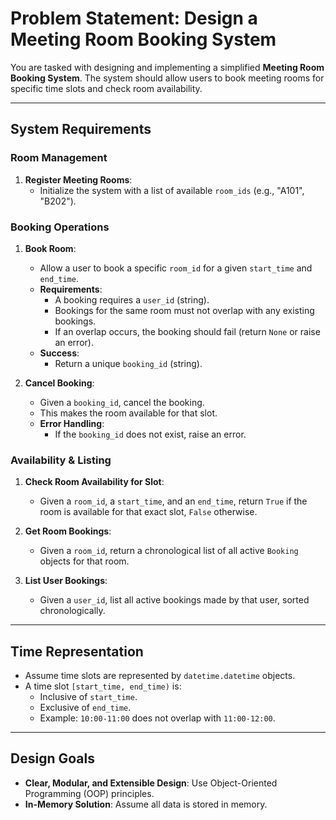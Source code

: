 # Problem Statement: Design a Meeting Room Booking System

You are tasked with designing and implementing a simplified **Meeting Room Booking System**. The system should allow users to book meeting rooms for specific time slots and check room availability.

---

## System Requirements

### Room Management
1. **Register Meeting Rooms**:  
   - Initialize the system with a list of available `room_ids` (e.g., "A101", "B202").

### Booking Operations
1. **Book Room**:  
   - Allow a user to book a specific `room_id` for a given `start_time` and `end_time`.
   - **Requirements**:
     - A booking requires a `user_id` (string).
     - Bookings for the same room must not overlap with any existing bookings.
     - If an overlap occurs, the booking should fail (return `None` or raise an error).
   - **Success**:
     - Return a unique `booking_id` (string).

2. **Cancel Booking**:  
   - Given a `booking_id`, cancel the booking.  
   - This makes the room available for that slot.  
   - **Error Handling**:
     - If the `booking_id` does not exist, raise an error.

### Availability & Listing
1. **Check Room Availability for Slot**:  
   - Given a `room_id`, a `start_time`, and an `end_time`, return `True` if the room is available for that exact slot, `False` otherwise.

2. **Get Room Bookings**:  
   - Given a `room_id`, return a chronological list of all active `Booking` objects for that room.

3. **List User Bookings**:  
   - Given a `user_id`, list all active bookings made by that user, sorted chronologically.

---

## Time Representation
- Assume time slots are represented by `datetime.datetime` objects.
- A time slot `[start_time, end_time)` is:
  - Inclusive of `start_time`.
  - Exclusive of `end_time`.  
  - Example: `10:00-11:00` does not overlap with `11:00-12:00`.

---

## Design Goals
- **Clear, Modular, and Extensible Design**: Use Object-Oriented Programming (OOP) principles.
- **In-Memory Solution**: Assume all data is stored in memory.
